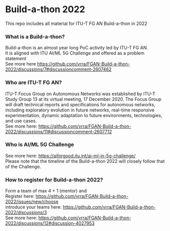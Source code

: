 # Build-a-thon 2022
This repo includes all material for ITU-T FG AN Build-a-thon in 2022

### What is a Build-a-thon?
Build-a-thon is an almost year long PoC activity led by ITU-T FG AN. \
It is aligned with ITU AI/ML 5G Challenge and offered as a problem statement \
See more here https://github.com/vrra/FGAN-Build-a-thon-2022/discussions/7#discussioncomment-2607462

### Who are ITU-T FG AN?
ITU-T Focus Group on Autonomous Networks was established by ITU-T Study Group 13 at its virtual meeting, 17 December 2020​.​ The Focus Group will draft technical reports and specifications for autonomous networks, including exploratory evolution in future networks, real-time responsive experimentation, dynamic adaptation to future environments, technologies, and use cases.  \
See more here: https://github.com/vrra/FGAN-Build-a-thon-2022/discussions/11#discussioncomment-2607712

### Who is AI/ML 5G Challenge
See more here: https://aiforgood.itu.int/ai-ml-in-5g-challenge/ \
Please note that the timeline of the Build-a-thon 2022 will closely follow that of the Challenge.

### How to register for Build-a-thon 2022?
Form a team of max 4 + 1 (mentor) and \
Register here: https://github.com/vrra/FGAN-Build-a-thon-2022/issues/new/choose \
introduce your teams here: https://github.com/vrra/FGAN-Build-a-thon-2022/discussions/3 \
See more here: https://github.com/vrra/FGAN-Build-a-thon-2022/discussions/12#discussion-4027953 
 
